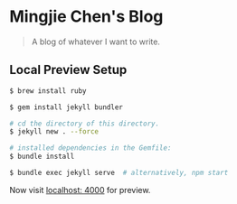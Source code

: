 # Mingjie Chen's Blog
> A blog of whatever I want to write.

## Local Preview Setup

```bash
$ brew install ruby

$ gem install jekyll bundler

# cd the directory of this directory.
$ jekyll new . --force

# installed dependencies in the Gemfile:
$ bundle install 

$ bundle exec jekyll serve  # alternatively, npm start
```
Now visit [localhost: 4000](127.0.0.1:4000) for preview.